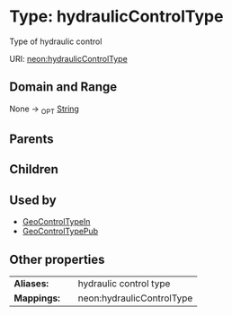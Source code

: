 
# Type: hydraulicControlType


Type of hydraulic control

URI: [neon:hydraulicControlType](https://data.neonscience.org/hydraulicControlType)


## Domain and Range

None ->  <sub>OPT</sub> [String](types/String.md)

## Parents


## Children


## Used by

 * [GeoControlTypeIn](GeoControlTypeIn.md)
 * [GeoControlTypePub](GeoControlTypePub.md)

## Other properties

|  |  |  |
| --- | --- | --- |
| **Aliases:** | | hydraulic control type |
| **Mappings:** | | neon:hydraulicControlType |

